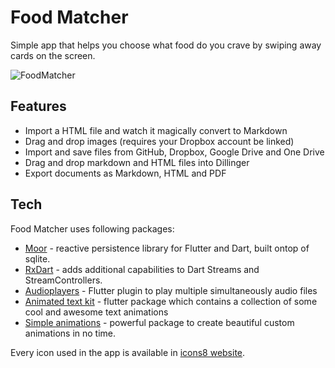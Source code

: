 # Food Matcher

Simple app that helps you choose what food do you crave by swiping away cards on the screen.

![FoodMatcher](https://github.com/MsProfanum/FoodieTinder/tree/main/foodietinder/assets/foodMatcher.gif)

## Features

- Import a HTML file and watch it magically convert to Markdown
- Drag and drop images (requires your Dropbox account be linked)
- Import and save files from GitHub, Dropbox, Google Drive and One Drive
- Drag and drop markdown and HTML files into Dillinger
- Export documents as Markdown, HTML and PDF

## Tech

Food Matcher uses following packages:

- [Moor](https://pub.dev/packages/moor) -  reactive persistence library for Flutter and Dart, built ontop of sqlite.
- [RxDart](https://pub.dev/packages/rxdart) - adds additional capabilities to Dart Streams and StreamControllers.
- [Audioplayers](https://pub.dev/packages/audioplayers) - Flutter plugin to play multiple simultaneously audio files
- [Animated text kit](https://pub.dev/packages/animated_text_kit) - flutter package which contains a collection of some cool and awesome text animations
- [Simple animations](https://pub.dev/packages/simple_animations) - powerful package to create beautiful custom animations in no time.

Every icon used in the app is available in [icons8 website](https://icons8.com/icon/set/food/color).
